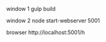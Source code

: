 

































window 1
    gulp build

window 2
    node start-webserver 5001

browser
    http://localhost:5001/h
